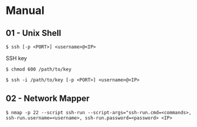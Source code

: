 # Manual

## 01 - Unix Shell

```
$ ssh [-p <PORT>] <username>@<IP>
```

SSH key

```
$ chmod 600 /path/to/key

$ ssh -i /path/to/key [-p <PORT>] <username>@<IP>
```

## 02 - Network Mapper

```
$ nmap -p 22 --script ssh-run --script-args="ssh-run.cmd=<commands>, ssh-run.username=<username>, ssh-run.password=<password> <IP>
```